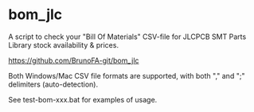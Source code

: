 # bom_jlc
A script to check your "Bill Of Materials" CSV-file for JLCPCB SMT Parts Library stock availability &amp; prices.

https://github.com/BrunoFA-git/bom_jlc

Both Windows/Mac CSV file formats are supported, with both "," and ";" delimiters (auto-detection).

See test-bom-xxx.bat for examples of usage.
